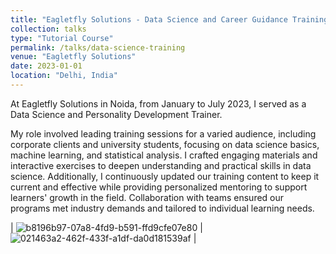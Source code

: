 ```yaml
---
title: "Eagletfly Solutions - Data Science and Career Guidance Training"
collection: talks
type: "Tutorial Course"
permalink: /talks/data-science-training
venue: "Eagletfly Solutions"
date: 2023-01-01
location: "Delhi, India"
---
```


At Eagletfly Solutions in Noida, from January to July 2023, I served as a Data Science and Personality Development Trainer. 

My role involved leading training sessions for a varied audience, including corporate clients and university students, focusing on data science basics, machine learning, and statistical analysis. I crafted engaging materials and interactive exercises to deepen understanding and practical skills in data science. Additionally, I continuously updated our training content to keep it current and effective while providing personalized mentoring to support learners' growth in the field. Collaboration with teams ensured our programs met industry demands and tailored to individual learning needs. 

| ![b8196b97-07a8-4fd9-b591-ffd9cfe07e80](https://github.com/aunkidwai/aunkidwai.github.io/assets/39717600/52fd1b75-947b-41dd-9fd4-dd90b7dce0a5) | ![021463a2-462f-433f-a1df-da0d181539af](https://github.com/aunkidwai/aunkidwai.github.io/assets/39717600/ea78e37f-0585-40db-bf28-7552a78d67c3) |
